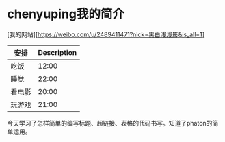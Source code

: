 # chenyuping我的简介

[我的网站][https://weibo.com/u/2489411471?nick=黑白浅浅影&is_all=1]

| 安排   | Description |
| ------ | ----------- |
| 吃饭   | 12:00       |
| 睡觉   | 22:00       |
| 看电影 | 20:00       |
| 玩游戏 | 21:00       |

今天学习了怎样简单的编写标题、超链接、表格的代码书写。知道了phaton的简单运用。
